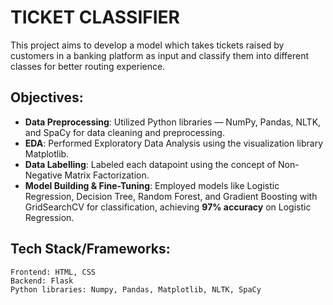 # TICKET CLASSIFIER

This project aims to develop a model which takes tickets raised by customers in a banking platform as input and classify them into different classes for better routing experience.
## Objectives:

   - **Data Preprocessing**: Utilized Python libraries — NumPy, Pandas, NLTK, and SpaCy for data cleaning and preprocessing.  
- **EDA**: Performed Exploratory Data Analysis using the visualization library Matplotlib.  
- **Data Labelling**: Labeled each datapoint using the concept of Non-Negative Matrix Factorization.  
- **Model Building & Fine-Tuning**: Employed models like Logistic Regression, Decision Tree, Random Forest, and Gradient Boosting with GridSearchCV for classification, achieving **97% accuracy** on Logistic Regression.  


## Tech Stack/Frameworks:

    Frontend: HTML, CSS
    Backend: Flask
    Python libraries: Numpy, Pandas, Matplotlib, NLTK, SpaCy
